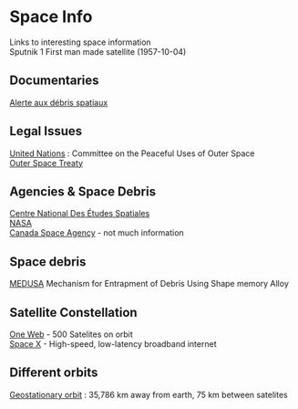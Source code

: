 # Space Info
Links to interesting space information  
Sputnik 1 First man made satellite (1957-10-04)  

## Documentaries  
[Alerte aux débris spatiaux](https://ici.exploratv.ca/emissions/alerte-aux-debris-spatiaux/)

## Legal Issues    
[United Nations](https://www.unoosa.org/oosa/en/ourwork/copuos/index.html) : Committee on the Peaceful Uses of Outer Space  
[Outer Space Treaty](https://en.wikipedia.org/wiki/Outer_Space_Treaty)  

## Agencies & Space Debris  
[Centre National Des Études Spatiales](https://cnes.fr/fr/conference-les-debris-spatiaux-problemes-et-solutions)  
[NASA](https://earthobservatory.nasa.gov/images/40173/space-debris)  
[Canada Space Agency](https://www.asc-csa.gc.ca/eng/satellites/neossat/) - not much information  

## Space debris  
[MEDUSA](https://conference.sdo.esoc.esa.int/proceedings/sdc7/paper/487/SDC7-paper487.pdf) Mechanism for Entrapment of Debris Using Shape memory Alloy  


## Satellite Constellation  
[One Web](https://oneweb.net/) - 500 Satelites on orbit  
[Space X](https://www.starlink.com/) - High-speed, low-latency broadband internet  


## Different orbits  
[Geostationary orbit](https://en.wikipedia.org/wiki/Geosynchronous_orbit) : 35,786 km away from earth, 75 km between satelites  

